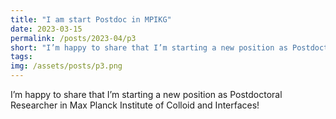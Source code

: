 ```yaml
---
title: "I am start Postdoc in MPIKG"
date: 2023-03-15
permalink: /posts/2023-04/p3
short: "I’m happy to share that I’m starting a new position as Postdoctoral Researcher in Max Planck Institute of Colloid and Interfaces!"
tags:
img: /assets/posts/p3.png
---
```


I’m happy to share that I’m starting a new position as Postdoctoral Researcher in Max Planck Institute of Colloid and Interfaces!